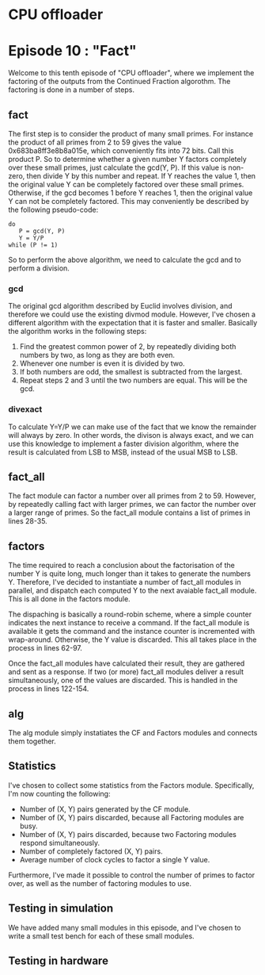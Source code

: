 # CPU offloader
# Episode 10 : "Fact"

Welcome to this tenth episode of "CPU offloader", where we implement
the factoring of the outputs from the Continued Fraction algorothm.
The factoring is done in a number of steps.

## fact
The first step is to consider the product of many small primes.  For instance
the product of all primes from 2 to 59 gives the value 0x683ba8ff3e8b8a015e,
which conveniently fits into 72 bits.  Call this product P. So to determine
whether a given number Y factors completely over these small primes, just
calculate the gcd(Y, P). If this value is non-zero, then divide Y by this
number and repeat. If Y reaches the value 1, then the original value Y can be
completely factored over these small primes. Otherwise, if the gcd becomes 1
before Y reaches 1, then the original value Y can not be completely factored.
This may conveniently be described by the following pseudo-code:

```
do
   P = gcd(Y, P)
   Y = Y/P
while (P != 1)
```

So to perform the above algorithm, we need to calculate the gcd and to perform
a division.

### gcd
The original gcd algorithm described by Euclid involves division, and therefore
we could use the existing divmod module. However, I've chosen a different
algorithm with the expectation that it is faster and smaller. Basically the
algorithm works in the following steps:

1. Find the greatest common power of 2, by repeatedly dividing both numbers by
two, as long as they are both even.
2. Whenever one number is even it is divided by two.
3. If both numbers are odd, the smallest is subtracted from the largest.
4. Repeat steps 2 and 3 until the two numbers are equal. This will be the gcd.

### divexact
To calculate Y=Y/P we can make use of the fact that we know the remainder will
always by zero. In other words, the divison is always exact, and we can use
this knowledge to implement a faster division algorithm, where the result is
calculated from LSB to MSB, instead of the usual MSB to LSB.

## fact\_all
The fact module can factor a number over all primes from 2 to 59. However, by
repeatedly calling fact with larger primes, we can factor the number over a
larger range of primes. So the fact\_all module contains a list of
primes in lines 28-35.

## factors
The time required to reach a conclusion about the factorisation of the number Y
is quite long, much longer than it takes to generate the numbers Y. Therefore,
I've decided to instantiate a number of fact\_all modules in parallel, and
dispatch each computed Y to the next avaiable fact\_all module. This is all
done in the factors module.

The dispaching is basically a round-robin scheme, where a simple counter
indicates the next instance to receive a command.  If the fact\_all module
is available it gets the command and the instance counter is incremented with
wrap-around. Otherwise, the Y value is discarded. This all takes place in the
process in lines 62-97.

Once the fact\_all modules have calculated their result, they are gathered and
sent as a response. If two (or more) fact\_all modules deliver a result
simultaneously, one of the values are discarded. This is handled in the process
in lines 122-154.

## alg
The alg module simply instatiates the CF and Factors modules and connects them
together.

## Statistics
I've chosen to collect some statistics from the Factors module. Specifically,
I'm now counting the following:

* Number of (X, Y) pairs generated by the CF module.
* Number of (X, Y) pairs discarded, because all Factoring modules are busy.
* Number of (X, Y) pairs discarded, because two Factoring modules respond simultaneously.
* Number of completely factored (X, Y) pairs.
* Average number of clock cycles to factor a single Y value.

Furthermore, I've made it possible to control the number of primes to factor
over, as well as the number of factoring modules to use.

## Testing in simulation
We have added many small modules in this episode, and I've chosen to write a small
test bench for each of these small modules.

## Testing in hardware

